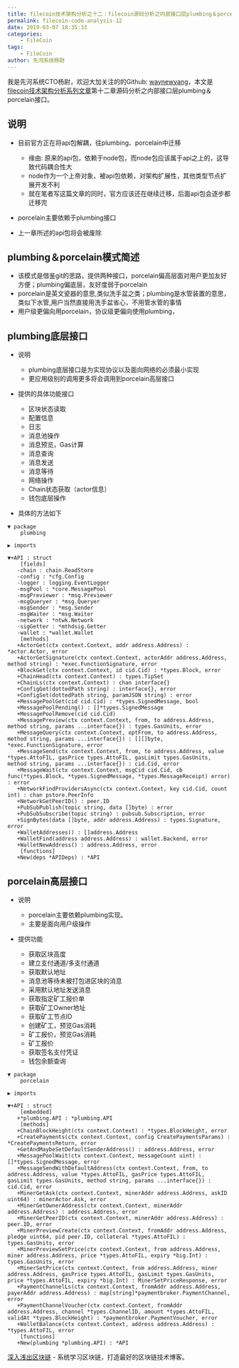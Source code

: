 ```yaml
---
title: filecoin技术架构分析之十二：filecoin源码分析之内部接口层plumbing＆porcelain接口
permalink: filecoin-code-analysis-12
date: 2019-03-07 18:35:33
categories:
    - FileCoin
tags:
    - FileCoin
author: 先河系统杨尉
---
```


我是先河系统CTO杨尉，欢迎大加关注的的Github: [waynewyang](https://github.com/waynewyang)，本文是[filecoin技术架构分析系列文章](https://learnblockchain.cn/2019/03/11/filecoin-code-analysis-0/)第十二章源码分析之内部接口层plumbing＆porcelain接口。


<!-- more -->

## 说明
- 目前官方正在将api包解耦，往plumbing、porcelain中迁移
    - 缘由: 原来的api包，依赖于node包，而node包应该属于api之上的，这导致代码耦合性大
    - node作为一个上帝对象，被api包依赖，对架构扩展性，其他类型节点扩展开发不利
    - 就在笔者写这篇文章的同时，官方应该还在继续迁移，后面api包会逐步都迁移完

- porcelain主要依赖于plumbing接口

- 上一章所述的api包将会被废除

##  plumbing＆porcelain模式简述
- 该模式是借鉴git的思路，提供两种接口，porcelain偏高层面对用户更加友好方便；plumbing偏底层，友好度弱于porcelain
- porcelain是英文瓷器的意思,类似洗手盆之类；plumbing是水管装置的意思，类似下水管,用户当然直接用洗手盆省心，不用管水管的事情
- 用户级更偏向用porcelain，协议级更偏向使用plumbing，

##  plumbing底层接口
- 说明
    - plumbing底层接口是为实现协议以及面向网络的必须最小实现
    - 更应用级别的调用更多将会调用到porcelain高层接口

- 提供的具体功能接口
    - 区块状态读取
    - 配置信息
    - 日志
    - 消息池操作
    - 消息预览，Gas计算
    - 消息查询
    - 消息发送
    - 消息等待
    - 网络操作
    - Chain状态获取（actor信息）
    - 钱包底层操作

- 具体的方法如下

```
▼ package
    plumbing

▶ imports

▼+API : struct
    [fields]
   -chain : chain.ReadStore
   -config : *cfg.Config
   -logger : logging.EventLogger
   -msgPool : *core.MessagePool
   -msgPreviewer : *msg.Previewer
   -msgQueryer : *msg.Queryer
   -msgSender : *msg.Sender
   -msgWaiter : *msg.Waiter
   -network : *ntwk.Network
   -sigGetter : *mthdsig.Getter
   -wallet : *wallet.Wallet
    [methods]
   +ActorGet(ctx context.Context, addr address.Address) : *actor.Actor, error
   +ActorGetSignature(ctx context.Context, actorAddr address.Address, method string) : *exec.FunctionSignature, error
   +BlockGet(ctx context.Context, id cid.Cid) : *types.Block, error
   +ChainHead(ctx context.Context) : types.TipSet
   +ChainLs(ctx context.Context) : chan interface{}
   +ConfigGet(dottedPath string) : interface{}, error
   +ConfigSet(dottedPath string, paramJSON string) : error
   +MessagePoolGet(cid cid.Cid) : *types.SignedMessage, bool
   +MessagePoolPending() : []*types.SignedMessage
   +MessagePoolRemove(cid cid.Cid)
   +MessagePreview(ctx context.Context, from, to address.Address, method string, params ...interface{}) : types.GasUnits, error
   +MessageQuery(ctx context.Context, optFrom, to address.Address, method string, params ...interface{}) : [][]byte, *exec.FunctionSignature, error
   +MessageSend(ctx context.Context, from, to address.Address, value *types.AttoFIL, gasPrice types.AttoFIL, gasLimit types.GasUnits, method string, params ...interface{}) : cid.Cid, error
   +MessageWait(ctx context.Context, msgCid cid.Cid, cb func(*types.Block, *types.SignedMessage, *types.MessageReceipt) error) : error
   +NetworkFindProvidersAsync(ctx context.Context, key cid.Cid, count int) : chan pstore.PeerInfo
   +NetworkGetPeerID() : peer.ID
   +PubSubPublish(topic string, data []byte) : error
   +PubSubSubscribe(topic string) : pubsub.Subscription, error
   +SignBytes(data []byte, addr address.Address) : types.Signature, error
   +WalletAddresses() : []address.Address
   +WalletFind(address address.Address) : wallet.Backend, error
   +WalletNewAddress() : address.Address, error
    [functions]
   +New(deps *APIDeps) : *API
```

## porcelain高层接口
- 说明
    - porcelain主要依赖plumbing实现。
    - 主要是面向用户级操作

- 提供功能
    - 获取区块高度
    - 建立支付通道/多支付通道
    - 获取默认地址
    - 消息池等待未被打包进区块的消息
    - 采用默认地址发送消息
    - 获取指定矿工报价单
    - 获取矿工Owner地址
    - 获取矿工节点ID
    - 创建矿工，预览Gas消耗
    - 矿工报价，预览Gas消耗
    - 矿工报价
    - 获取签名支付凭证
    - 钱包余额查询

```
▼ package
    porcelain

▶ imports

▼+API : struct
    [embedded]
   +*plumbing.API : *plumbing.API
    [methods]
   +ChainBlockHeight(ctx context.Context) : *types.BlockHeight, error
   +CreatePayments(ctx context.Context, config CreatePaymentsParams) : *CreatePaymentsReturn, error
   +GetAndMaybeSetDefaultSenderAddress() : address.Address, error
   +MessagePoolWait(ctx context.Context, messageCount uint) : []*types.SignedMessage, error
   +MessageSendWithDefaultAddress(ctx context.Context, from, to address.Address, value *types.AttoFIL, gasPrice types.AttoFIL, gasLimit types.GasUnits, method string, params ...interface{}) : cid.Cid, error
   +MinerGetAsk(ctx context.Context, minerAddr address.Address, askID uint64) : minerActor.Ask, error
   +MinerGetOwnerAddress(ctx context.Context, minerAddr address.Address) : address.Address, error
   +MinerGetPeerID(ctx context.Context, minerAddr address.Address) : peer.ID, error
   +MinerPreviewCreate(ctx context.Context, fromAddr address.Address, pledge uint64, pid peer.ID, collateral *types.AttoFIL) : types.GasUnits, error
   +MinerPreviewSetPrice(ctx context.Context, from address.Address, miner address.Address, price *types.AttoFIL, expiry *big.Int) : types.GasUnits, error
   +MinerSetPrice(ctx context.Context, from address.Address, miner address.Address, gasPrice types.AttoFIL, gasLimit types.GasUnits, price *types.AttoFIL, expiry *big.Int) : MinerSetPriceResponse, error
   +PaymentChannelLs(ctx context.Context, fromAddr address.Address, payerAddr address.Address) : map[string]*paymentbroker.PaymentChannel, error
   +PaymentChannelVoucher(ctx context.Context, fromAddr address.Address, channel *types.ChannelID, amount *types.AttoFIL, validAt *types.BlockHeight) : *paymentbroker.PaymentVoucher, error
   +WalletBalance(ctx context.Context, address address.Address) : *types.AttoFIL, error
    [functions]
   +New(plumbing *plumbing.API) : *API
```

[深入浅出区块链](https://learnblockchain.cn/) - 系统学习区块链，打造最好的区块链技术博客。